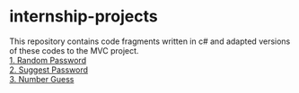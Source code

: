 # internship-projects
This repository contains code fragments written in c# and adapted versions of these codes to the MVC project.  
[1. Random Password](https://github.com/zeynepdincel/internship-projects/tree/main/Random_Password)  
[2. Suggest Password](https://github.com/zeynepdincel/internship-projects/tree/main/SuggestPassword)  
[3. Number Guess](https://github.com/zeynepdincel/internship-projects/tree/main/Number%20Guess)
